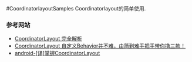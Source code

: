 #CoordinatorlayoutSamples
Coordinatorlayout的简单使用.

### 参考网站
* [CoordinatorLayout 完全解析](http://zhuhf.tech/2017/02/09/CoordinatorLayout/)
* [CoordinatorLayout 自定义Behavior并不难，由简到难手把手带你撸三款！](http://androidwing.net/index.php/70)
* [android-[译]掌握CoordinatorLayout](http://www.jianshu.com/p/f418bf95db2d)

